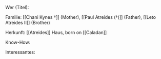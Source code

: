 Wer (Titel):

Familie: [[Chani Kynes †]] (Mother), [[Paul Atreides (†)]] (Father), [[Leto Atreides II]] (Brother)

Herkunft:  [[Atreides]] Haus, born on [[Caladan]] 

Know-How:

Interessantes: